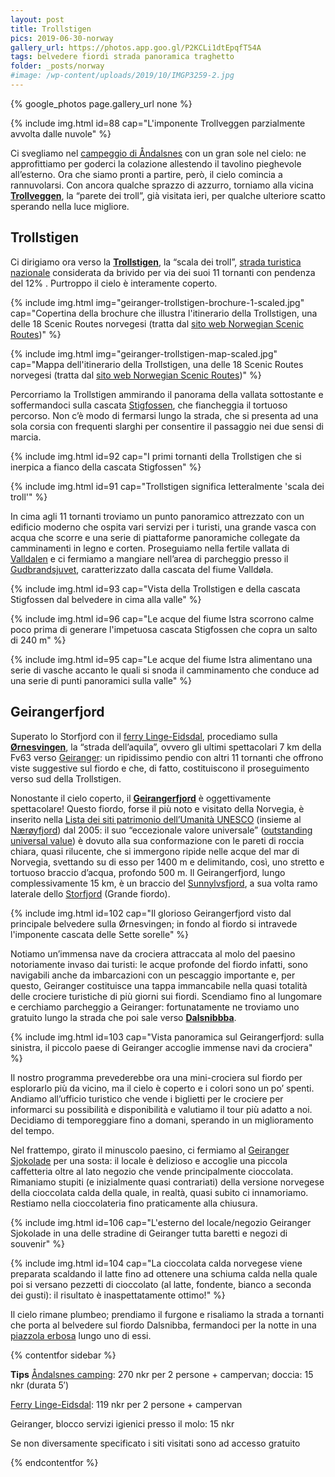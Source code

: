 ```yaml
---
layout: post
title: Trollstigen
pics: 2019-06-30-norway
gallery_url: https://photos.app.goo.gl/P2KCLi1dtEpqfT54A
tags: belvedere fiordi strada panoramica traghetto
folder: _posts/norway
#image: /wp-content/uploads/2019/10/IMGP3259-2.jpg
---
```


{% google_photos page.gallery_url none %}

{% include img.html id=88 cap="L'imponente Trollveggen parzialmente avvolta dalle nuvole" %}

Ci svegliamo nel [campeggio di Åndalsnes](https://www.andalsnes-camping.net/home) con un gran sole nel cielo: ne approfittiamo per goderci la colazione allestendo il tavolino pieghevole all’esterno. Ora che siamo pronti a partire, però, il cielo comincia a rannuvolarsi. Con ancora qualche sprazzo di azzurro, torniamo alla vicina [**Trollveggen**](https://www.visitnorway.com/places-to-go/fjord-norway/northwest/listings-northwest/trollveggen/1001/), la “parete dei troll”, già visitata ieri, per qualche ulteriore scatto sperando nella luce migliore.

## Trollstigen

Ci dirigiamo ora verso la [**Trollstigen**](https://www.visitnorway.it/dove-andare/norvegia-dei-fiordi/trollstigen/), la “scala dei troll”, [strada turistica nazionale](https://www.nasjonaleturistveger.no/en/routes) considerata da brivido per via dei suoi 11 tornanti con pendenza del 12% . Purtroppo il cielo è interamente coperto.

{% include img.html img="geiranger-trollstigen-brochure-1-scaled.jpg" cap="Copertina della brochure che illustra l'itinerario della Trollstigen, una delle 18 Scenic Routes norvegesi (tratta dal [sito web Norwegian Scenic Routes](https://www.nasjonaleturistveger.no/en/routes/geiranger--trollstigen/))" %}

{% include img.html img="geiranger-trollstigen-map-scaled.jpg" cap="Mappa dell'itinerario della Trollstigen, una delle 18 Scenic Routes norvegesi (tratta dal [sito web Norwegian Scenic Routes](https://www.nasjonaleturistveger.no/en/routes/geiranger--trollstigen/))" %}

Percorriamo la Trollstigen ammirando il panorama della vallata sottostante e soffermandoci sulla cascata [Stigfossen](https://www.europeanwaterfalls.com/waterfalls/stigfossen-trollstigen/), che fiancheggia il tortuoso percorso. Non c’è modo di fermarsi lungo la strada, che si presenta ad una sola corsia con frequenti slarghi per consentire il passaggio nei due sensi di marcia.

{% include img.html id=92 cap="I primi tornanti della Trollstigen che si inerpica a fianco della cascata Stigfossen" %}

{% include img.html id=91 cap="Trollstigen significa letteralmente 'scala dei troll'" %}

In cima agli 11 tornanti troviamo un punto panoramico attrezzato con un edificio moderno che ospita vari servizi per i turisti, una grande vasca con acqua che scorre e una serie di piattaforme panoramiche collegate da camminamenti in legno e corten. Proseguiamo nella fertile vallata di [Valldalen](https://en.wikipedia.org/wiki/Valldalen) e ci fermiamo a mangiare nell’area di parcheggio presso il [Gudbrandsjuvet](https://www.visitnorway.com/listings/gudbrandsjuvet/187527/), caratterizzato dalla cascata del fiume Valldøla.

{% include img.html id=93 cap="Vista della Trollstigen e della cascata Stigfossen dal belvedere in cima alla valle" %}

{% include img.html id=96 cap="Le acque del fiume Istra scorrono calme poco prima di generare l&#039;impetuosa cascata Stigfossen che copra un salto di 240 m" %}

{% include img.html id=95 cap="Le acque del fiume Istra alimentano una serie di vasche accanto le quali si snoda il camminamento che conduce ad una serie di punti panoramici sulla valle" %}

## Geirangerfjord

Superato lo Storfjord con il [ferry Linge-Eidsdal](https://www.fjord1.no/Ruteoversikt/Moere-og-Romsdal/Eidsdal-Linge?from=150015248081&to=150015248080), procediamo sulla [**Ørnesvingen**](https://www.nasjonaleturistveger.no/en/routes/geiranger--trollstigen/), la “strada dell’aquila”, ovvero gli ultimi spettacolari 7 km della Fv63 verso [Geiranger](https://www.fjordnorway.com/en/destinations/geiranger): un ripidissimo pendio con altri 11 tornanti che offrono viste suggestive sul fiordo e che, di fatto, costituiscono il proseguimento verso sud della Trollstigen.

Nonostante il cielo coperto, il [**Geirangerfjord**](https://www.fjordnorway.com/en/inspiration/experience-the-geirangerfjord) è oggettivamente spettacolare! Questo fiordo, forse il più noto e visitato della Norvegia, è inserito nella [Lista dei siti patrimonio dell’Umanità UNESCO](https://whc.unesco.org/en/list/1195/) (insieme al [Nærøyfjord](https://www.visitnorway.com/listings/the-unesco-n%C3%A6r%C3%B8yfjord/12020/)) dal 2005: il suo “eccezionale valore universale” ([outstanding universal value](https://whc.unesco.org/en/criteria/)) è dovuto alla sua conformazione con le pareti di roccia chiara, quasi rilucente, che si immergono ripide nelle acque del mar di Norvegia, svettando su di esso per 1400 m e delimitando, così, uno stretto e tortuoso braccio d’acqua, profondo 500 m. Il Geirangerfjord, lungo complessivamente 15 km, è un braccio del [Sunnylvsfjord](https://en.wikipedia.org/wiki/Sunnylvsfjorden), a sua volta ramo laterale dello [Storfjord](https://en.wikipedia.org/wiki/Storfjorden_(Sunnm%C3%B8re)) (Grande fiordo).

{% include img.html id=102 cap="Il glorioso Geirangerfjord visto dal principale belvedere sulla Ørnesvingen; in fondo al fiordo si intravede l'imponente cascata delle Sette sorelle" %}

Notiamo un’immensa nave da crociera attraccata al molo del paesino notoriamente invaso dai turisti: le acque profonde del fiordo infatti, sono navigabili anche da imbarcazioni con un pescaggio importante e, per questo, Geiranger costituisce una tappa immancabile nella quasi totalità delle crociere turistiche di più giorni sui fiordi. Scendiamo fino al lungomare e cerchiamo parcheggio a Geiranger: fortunatamente ne troviamo uno gratuito lungo la strada che poi sale verso [**Dalsnibbba**](https://dalsnibba.no/en/).

{% include img.html id=103 cap="Vista panoramica sul Geirangerfjord: sulla sinistra, il piccolo paese di Geiranger accoglie immense navi da crociera" %}

Il nostro programma prevederebbe ora una mini-crociera sul fiordo per esplorarlo più da vicino, ma il cielo è coperto e i colori sono un po’ spenti. Andiamo all’ufficio turistico che vende i biglietti per le crociere per informarci su possibilità e disponibilità e valutiamo il tour più adatto a noi. Decidiamo di temporeggiare fino a domani, sperando in un miglioramento del tempo.

Nel frattempo, girato il minuscolo paesino, ci fermiamo al [Geiranger Sjokolade](https://geirangersjokolade.no/) per una sosta: il locale è delizioso e accoglie una piccola caffetteria oltre al lato negozio che vende principalmente cioccolata. Rimaniamo stupiti (e inizialmente quasi contrariati) della versione norvegese della cioccolata calda della quale, in realtà, quasi subito ci innamoriamo. Restiamo nella cioccolateria fino praticamente alla chiusura.

{% include img.html id=106 cap="L'esterno del locale/negozio Geiranger Sjokolade in una delle stradine di Geiranger tutta baretti e negozi di souvenir" %}

{% include img.html id=104 cap="La cioccolata calda norvegese viene preparata scaldando il latte fino ad ottenere una schiuma calda nella quale poi si versano pezzetti di cioccolato (al latte, fondente, bianco a seconda dei gusti): il risultato è inaspettatamente ottimo!" %}

Il cielo rimane plumbeo; prendiamo il furgone e risaliamo la strada a tornanti che porta al belvedere sul fiordo Dalsnibba, fermandoci per la notte in una [piazzola erbosa](https://park4night.com/lieu/170408//11-prim%C3%A6r-fylkesveg-63/norway/#.YwPvBnZByUl) lungo uno di essi.

{% contentfor sidebar %}

**Tips**
[Åndalsnes camping](https://www.andalsnes-camping.net/home): 270 nkr per 2 persone + campervan; doccia: 15 nkr (durata 5′)

[Ferry Linge-Eidsdal](https://www.fjord1.no/Ruteoversikt/Moere-og-Romsdal/Eidsdal-Linge?from=150015248081&to=150015248080): 119 nkr per 2 persone + campervan

Geiranger, blocco servizi igienici presso il molo: 15 nkr

Se non diversamente specificato i siti visitati sono ad accesso gratuito

{% endcontentfor %}
